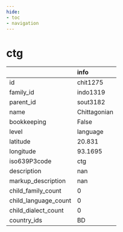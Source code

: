 ```yaml
---
hide:
- toc
- navigation
---
```

# ctg
|                      | info         |
|:---------------------|:-------------|
| id                   | chit1275     |
| family_id            | indo1319     |
| parent_id            | sout3182     |
| name                 | Chittagonian |
| bookkeeping          | False        |
| level                | language     |
| latitude             | 20.831       |
| longitude            | 93.1695      |
| iso639P3code         | ctg          |
| description          | nan          |
| markup_description   | nan          |
| child_family_count   | 0            |
| child_language_count | 0            |
| child_dialect_count  | 0            |
| country_ids          | BD           |